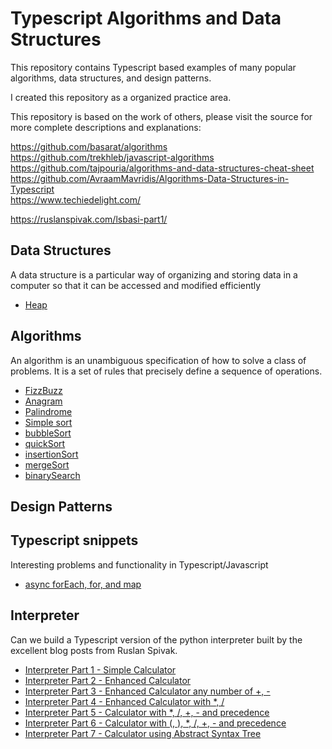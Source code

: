# Typescript Algorithms and Data Structures

This repository contains Typescript based examples of many popular algorithms, data structures,
and design patterns.

I created this repository as a organized practice area.

This repository is based on the work of others, please visit the source for more complete descriptions and explanations:

https://github.com/basarat/algorithms  
https://github.com/trekhleb/javascript-algorithms  
https://github.com/tajpouria/algorithms-and-data-structures-cheat-sheet
https://github.com/AvraamMavridis/Algorithms-Data-Structures-in-Typescript  
https://www.techiedelight.com/

https://ruslanspivak.com/lsbasi-part1/

## Data Structures

A data structure is a particular way of organizing and storing data in a computer so that it can be accessed and modified efficiently

- [Heap](/src/heap/)

## Algorithms

An algorithm is an unambiguous specification of how to solve a class of problems. It is
a set of rules that precisely define a sequence of operations.

- [FizzBuzz](/src/fizzbuzz/)
- [Anagram](/src/anagram/)
- [Palindrome](/src/palindrome/)
- [Simple sort](/src/simple-sort/)
- [bubbleSort](/src/bubbleSort/)
- [quickSort](/src/quickSort/)
- [insertionSort](/src/insertionSort)
- [mergeSort](/src/mergeSort)
- [binarySearch](/src/binarySearch)

## Design Patterns

## Typescript snippets

Interesting problems and functionality in Typescript/Javascript

- [async forEach, for, and map](/src/typebits)

## Interpreter

Can we build a Typescript version of the python interpreter built by the excellent blog posts from Ruslan Spivak.

- [Interpreter Part 1 - Simple Calculator](/src/interpreter)
- [Interpreter Part 2 - Enhanced Calculator](/src/interpreter)
- [Interpreter Part 3 - Enhanced Calculator any number of +, -](/src/interpreter)
- [Interpreter Part 4 - Enhanced Calculator with \*, / ](/src/interpreter)
- [Interpreter Part 5 - Calculator with \*, /, +, - and precedence](/src/interpreter)
- [Interpreter Part 6 - Calculator with (, ), \*, /, +, - and precedence](/src/interpreter)
- [Interpreter Part 7 - Calculator using Abstract Syntax Tree](/src/interpreter)
